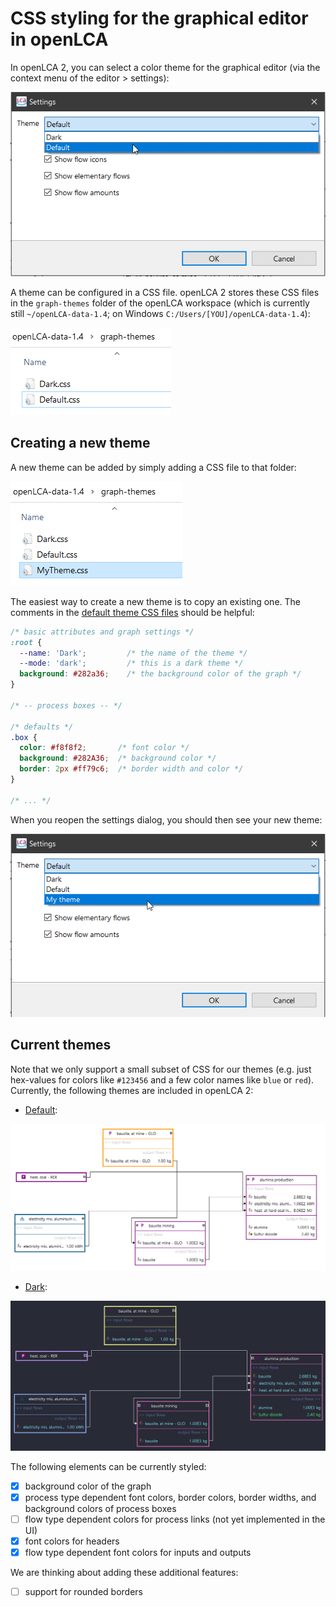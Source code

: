 # CSS styling for the graphical editor in openLCA

In openLCA 2, you can select a color theme for the graphical editor (via the
context menu of the editor > settings):

![](images/settings.png)

A theme can be configured in a CSS file. openLCA 2 stores these CSS files in the
`graph-themes` folder of the openLCA workspace (which is currently still
`~/openLCA-data-1.4`; on Windows `C:/Users/[YOU]/openLCA-data-1.4`):

![](images/workspace.png)


## Creating a new theme

A new theme can be added by simply adding a CSS file to that folder:

![](images/theme-added-workspace.png)

The easiest way to create a new theme is to copy an existing one. The comments
in the [default theme CSS files](./src/main/resources/org/openlca/app/editors/graphical/themes/Dark.css)
should be helpful:

```css
/* basic attributes and graph settings */
:root {
  --name: 'Dark';         /* the name of the theme */
  --mode: 'dark';         /* this is a dark theme */
  background: #282a36;    /* the background color of the graph */
}

/* -- process boxes -- */

/* defaults */
.box {
  color: #f8f8f2;       /* font color */
  background: #282A36;  /* background color */
  border: 2px #ff79c6;  /* border width and color */
}

/* ... */
```

When you reopen the settings dialog, you should then see your new theme:

![](images/theme-added-settings.png)


## Current themes

Note that we only support a small subset of CSS for our themes (e.g. just
hex-values for colors like `#123456` and a few color names like `blue` or
`red`). Currently, the following themes are included in openLCA 2:

* [Default](./src/main/resources/org/openlca/app/editors/graphical/themes/Default.css):

![](images/default-theme.png)

* [Dark](./src/main/resources/org/openlca/app/editors/graphical/themes/Dark.css):

![](images/dark-theme.png)


The following elements can be currently styled:

* [x] background color of the graph
* [x] process type dependent font colors, border colors, border widths, and
      background colors of process boxes
* [ ] flow type dependent colors for process links (not yet implemented in the
      UI)
* [x] font colors for headers
* [x] flow type dependent font colors for inputs and outputs

We are thinking about adding these additional features:

* [ ] support for rounded borders
